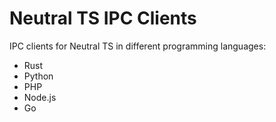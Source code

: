 # Neutral TS IPC Clients

IPC clients for Neutral TS in different programming languages:

- Rust
- Python
- PHP
- Node.js
- Go
